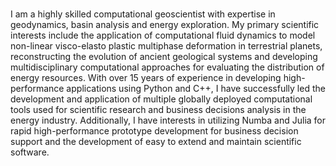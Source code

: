 ### 

I am a highly skilled computational geoscientist with expertise in geodynamics, basin analysis and energy exploration. My primary scientific interests include the application of computational fluid dynamics to model non-linear visco-elasto plastic multiphase deformation in terrestrial planets, reconstructing the evolution of ancient geological systems and developing multidisciplinary computational approaches for evaluating the distribution of energy resources. With over 15 years of experience in developing high-performance applications using Python and C++, I have successfully led the development and application of multiple globally deployed computational tools used for scientific research and business decisions analysis in the energy industry. Additionally, I have interests in utilizing Numba and Julia for rapid high-performance prototype development for business decision support and the development of easy to extend and maintain scientific software.


<!--
**eakneller/eakneller** is a ✨ _special_ ✨ repository because its `README.md` (this file) appears on your GitHub profile.

Here are some ideas to get you started:

- 🔭 I’m currently working on ...
- 🌱 I’m currently learning ...
- 👯 I’m looking to collaborate on ...
- 🤔 I’m looking for help with ...
- 💬 Ask me about ...
- 📫 How to reach me: ...
- 😄 Pronouns: ...
- ⚡ Fun fact: ...
-->
